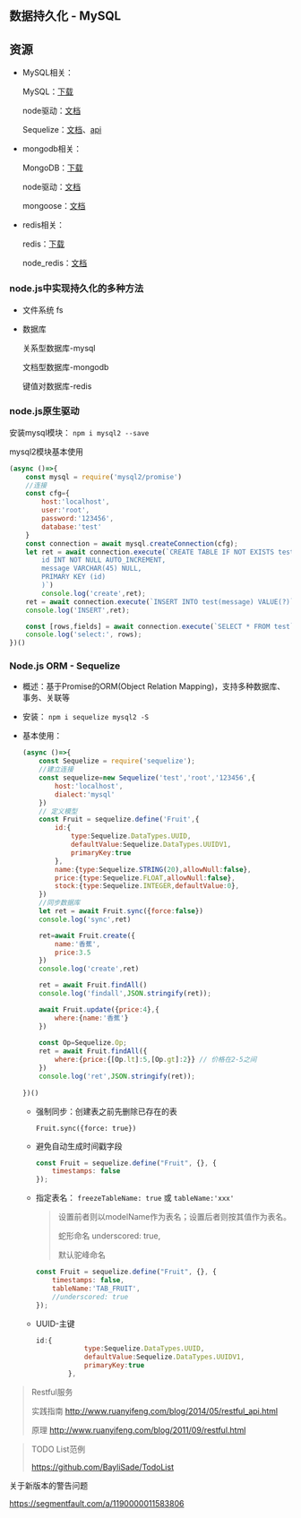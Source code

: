 ## 数据持久化 - MySQL

## 资源

- MySQL相关： 

  MySQL：[下载](https://dev.mysql.com/downloads) 

  node驱动：[文档](https://dev.mysql.com/downloads) 

  Sequelize：[文档](https://dev.mysql.com/downloads)、[api](http://docs.sequelizejs.com/) 

- mongodb相关： 

  MongoDB：[下载](https://www.mongodb.com/download-center/community) 

  node驱动：[文档](https://github.com/mongodb/node-mongodb-native) 

  mongoose：[文档](https://mongoosejs.com/docs/guide.html) 

- redis相关： 

  redis：[下载](https://redis.io/download) 

  node_redis：[文档](https://github.com/NodeRedis/node_redis)

### node.js中实现持久化的多种方法

- 文件系统 fs 

- 数据库 

  关系型数据库-mysql 

  文档型数据库-mongodb 

  键值对数据库-redis

### node.js原生驱动

安装mysql模块： `npm i mysql2 --save` 

mysql2模块基本使用

```js
(async ()=>{
    const mysql = require('mysql2/promise')
    //连接
    const cfg={
        host:'localhost',
        user:'root',
        password:'123456',
        database:'test'
    }
    const connection = await mysql.createConnection(cfg);
    let ret = await connection.execute(`CREATE TABLE IF NOT EXISTS test(
        id INT NOT NULL AUTO_INCREMENT,
        message VARCHAR(45) NULL,
        PRIMARY KEY (id)
        )`)
        console.log('create',ret);
    ret = await connection.execute(`INSERT INTO test(message) VALUE(?)`,['aaa'])
    console.log('INSERT',ret);

    const [rows,fields] = await connection.execute(`SELECT * FROM test`)
    console.log('select:', rows);
})()
```

### Node.js ORM - Sequelize

- 概述：基于Promise的ORM(Object Relation Mapping)，⽀持多种数据库、事务、关联等

- 安装： `npm i sequelize mysql2 -S`

- 基本使用：

  ```js
  (async ()=>{
      const Sequelize = require('sequelize');
      //建立连接
      const sequelize=new Sequelize('test','root','123456',{
          host:'localhost',
          dialect:'mysql'
      })
      // 定义模型
      const Fruit = sequelize.define('Fruit',{
          id:{
              type:Sequelize.DataTypes.UUID,
              defaultValue:Sequelize.DataTypes.UUIDV1,
              primaryKey:true
          },
          name:{type:Sequelize.STRING(20),allowNull:false},
          price:{type:Sequelize.FLOAT,allowNull:false},
          stock:{type:Sequelize.INTEGER,defaultValue:0},
      })
      //同步数据库
      let ret = await Fruit.sync({force:false})
      console.log('sync',ret)
  
      ret=await Fruit.create({
          name:'香蕉',
          price:3.5
      })
      console.log('create',ret)
  
      ret = await Fruit.findAll()
      console.log('findall',JSON.stringify(ret));
  
      await Fruit.update({price:4},{
          where:{name:'香蕉'}
      })
      
      const Op=Sequelize.Op;
      ret = await Fruit.findAll({
          where:{price:{[Op.lt]:5,[Op.gt]:2}} // 价格在2-5之间
      })
      console.log('ret',JSON.stringify(ret));
      
  })()
  ```

  - 强制同步：创建表之前先删除已存在的表

    ```
    Fruit.sync({force: true})
    ```

  - 避免自动⽣成时间戳字段

    ```js
    const Fruit = sequelize.define("Fruit", {}, {
     	timestamps: false
    });
    ```

  - 指定表名： `freezeTableName: true` 或 `tableName:'xxx'`

    > 设置前者则以modelName作为表名；设置后者则按其值作为表名。 
    >
    > 蛇形命名 underscored: true, 
    >
    > 默认驼峰命名

    ```js
    const Fruit = sequelize.define("Fruit", {}, {
     	timestamps: false,
        tableName:'TAB_FRUIT',
        //underscored: true
    });
    ```

  - UUID-主键

    ```js
    id:{
                type:Sequelize.DataTypes.UUID,
                defaultValue:Sequelize.DataTypes.UUIDV1,
                primaryKey:true
            },
    ```


> Restful服务 
>
> 实践指南 http://www.ruanyifeng.com/blog/2014/05/restful_api.html 
>
> 原理 http://www.ruanyifeng.com/blog/2011/09/restful.html

> TODO List范例 
>
> https://github.com/BayliSade/TodoList 

关于新版本的警告问题 

https://segmentfault.com/a/1190000011583806

